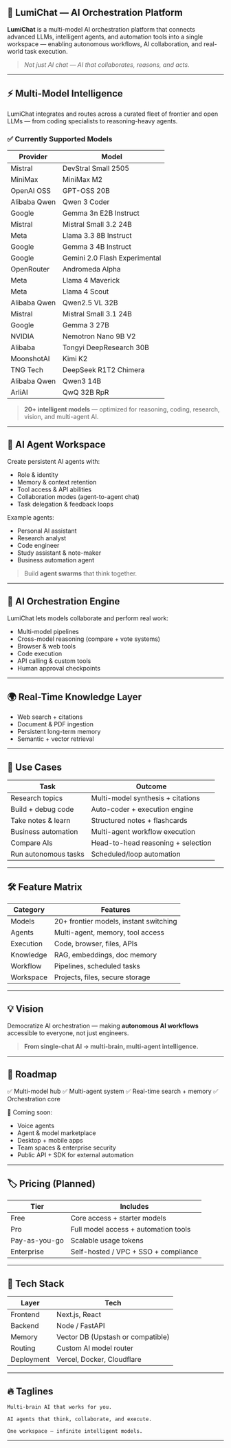 
## 🌟 LumiChat — AI Orchestration Platform

**LumiChat** is a multi-model AI orchestration platform that connects advanced LLMs, intelligent agents, and automation tools into a single workspace — enabling autonomous workflows, AI collaboration, and real-world task execution.

> *Not just AI chat — AI that collaborates, reasons, and acts.*

---

## ⚡ Multi-Model Intelligence

LumiChat integrates and routes across a curated fleet of frontier and open LLMs — from coding specialists to reasoning-heavy agents.

### ✅ Currently Supported Models

| Provider     | Model                         |
| ------------ | ----------------------------- |
| Mistral      | DevStral Small 2505           |
| MiniMax      | MiniMax M2                    |
| OpenAI OSS   | GPT-OSS 20B                   |
| Alibaba Qwen | Qwen 3 Coder                  |
| Google       | Gemma 3n E2B Instruct         |
| Mistral      | Mistral Small 3.2 24B         |
| Meta         | Llama 3.3 8B Instruct         |
| Google       | Gemma 3 4B Instruct           |
| Google       | Gemini 2.0 Flash Experimental |
| OpenRouter   | Andromeda Alpha               |
| Meta         | Llama 4 Maverick              |
| Meta         | Llama 4 Scout                 |
| Alibaba Qwen | Qwen2.5 VL 32B                |
| Mistral      | Mistral Small 3.1 24B         |
| Google       | Gemma 3 27B                   |
| NVIDIA       | Nemotron Nano 9B V2           |
| Alibaba      | Tongyi DeepResearch 30B       |
| MoonshotAI   | Kimi K2                       |
| TNG Tech     | DeepSeek R1T2 Chimera         |
| Alibaba Qwen | Qwen3 14B                     |
| ArliAI       | QwQ 32B RpR                   |

> **20+ intelligent models** — optimized for reasoning, coding, research, vision, and multi-agent AI.

---

## 🧠 AI Agent Workspace

Create persistent AI agents with:

* Role & identity
* Memory & context retention
* Tool access & API abilities
* Collaboration modes (agent-to-agent chat)
* Task delegation & feedback loops

Example agents:

* Personal AI assistant
* Research analyst
* Code engineer
* Study assistant & note-maker
* Business automation agent

> Build **agent swarms** that think together.

---

## 🔗 AI Orchestration Engine

LumiChat lets models collaborate and perform real work:

* Multi-model pipelines
* Cross-model reasoning (compare + vote systems)
* Browser & web tools
* Code execution
* API calling & custom tools
* Human approval checkpoints

---

## 🌍 Real-Time Knowledge Layer

* Web search + citations
* Document & PDF ingestion
* Persistent long-term memory
* Semantic + vector retrieval

---

## 🎯 Use Cases

| Task                 | Outcome                            |
| -------------------- | ---------------------------------- |
| Research topics      | Multi-model synthesis + citations  |
| Build + debug code   | Auto-coder + execution engine      |
| Take notes & learn   | Structured notes + flashcards      |
| Business automation  | Multi-agent workflow execution     |
| Compare AIs          | Head-to-head reasoning + selection |
| Run autonomous tasks | Scheduled/loop automation          |

---

## 🛠 Feature Matrix

| Category  | Features                               |
| --------- | -------------------------------------- |
| Models    | 20+ frontier models, instant switching |
| Agents    | Multi-agent, memory, tool access       |
| Execution | Code, browser, files, APIs             |
| Knowledge | RAG, embeddings, doc memory            |
| Workflow  | Pipelines, scheduled tasks             |
| Workspace | Projects, files, secure storage        |

---

## 💡 Vision

Democratize AI orchestration — making **autonomous AI workflows** accessible to everyone, not just engineers.

> **From single-chat AI → multi-brain, multi-agent intelligence.**

---

## 🧭 Roadmap

✅ Multi-model hub
✅ Multi-agent system
✅ Real-time search + memory
✅ Orchestration core

🚀 Coming soon:

* Voice agents
* Agent & model marketplace
* Desktop + mobile apps
* Team spaces & enterprise security
* Public API + SDK for external automation

---

## 🏷 Pricing (Planned)

| Tier          | Includes                             |
| ------------- | ------------------------------------ |
| Free          | Core access + starter models         |
| Pro           | Full model access + automation tools |
| Pay-as-you-go | Scalable usage tokens                |
| Enterprise    | Self-hosted / VPC + SSO + compliance |

---

## 📍 Tech Stack

| Layer      | Tech                              |
| ---------- | --------------------------------- |
| Frontend   | Next.js, React                    |
| Backend    | Node / FastAPI                    |
| Memory     | Vector DB (Upstash or compatible) |
| Routing    | Custom AI model router            |
| Deployment | Vercel, Docker, Cloudflare        |

---

## 🔥 Taglines

```
Multi-brain AI that works for you.
```

```
AI agents that think, collaborate, and execute.
```

```
One workspace — infinite intelligent models.
```

---

